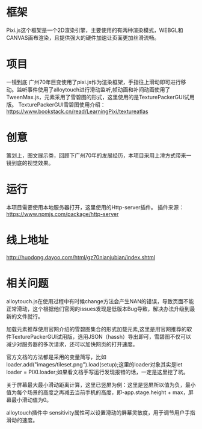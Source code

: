 # 框架
Pixi.js这个框架是一个2D渲染引擎，主要使用的有两种渲染模式，WEBGL和CANVAS画布渲染，且提供强大的硬件加速让页面更加丝滑流畅。

# 项目
一镜到底 广州70年巨变使用了pixi.js作为渲染框架，手指往上滑动即可进行移动。监听事件使用了alloytouch进行滑动监听,帧动画和补间动画使用了TweenMax.js，元素采用了雪碧图的形式，这里使用的是TexturePackerGUI试用版。
TexturePackerGUI雪碧图使用介绍：https://www.bookstack.cn/read/LearningPixi/textureatlas

# 创意
策划上，图文展示类，回顾下广州70年的发展经历，本项目采用上滑方式带来一镜到底的视觉效果。

# 运行
本项目需要使用本地服务器打开，这里使用的Http-server插件。
插件来源： https://www.npmjs.com/package/http-server

# 线上地址
http://huodong.dayoo.com/html/gz70nianjubian/index.shtml

# 相关问题
alloytouch.js在使用过程中有时候change方法会产生NAN的错误，导致页面不能正常滑动，这个根据他们官网的issues发现是低版本Bug导致，解决办法升级到最新的文件就行。

加载元素推荐使用官网介绍的雪碧图集合的形式加载元素,这里是用官网推荐的软件TexturePackerGUI试用版，选用JSON（hassh）导出即可，雪碧图不仅可以减少对服务器的多次请求，还可以加快网页的打开速度。

官方文档的方法都是采用的变量简写，比如loader.add("images/tileset.png").load(setup);这里的loader对象其实是let loader = PIXI.loader;如果看文档手写运行发现报错的话，一定是这里挖了坑。

关于屏幕最大最小滑动距离计算，这里已竖屏为例：这里是竖屏所以值为负，最小值为每个场景的高度之再减去当前手机的高度，即-app.stage.height + max，屏幕最小滑动值为0。

alloytouch插件中 sensitivity属性可以设置滑动的屏幕灵敏度，用于调节用户手指滑动的速度。

